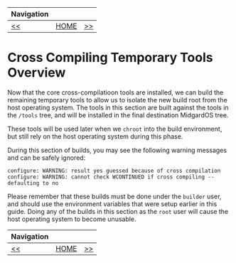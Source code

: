 | Navigation |||
| --- | --- | ---: |
| [<<](../CrossCompilationTools/LibStdC++.md) | [HOME](../README.md) | [>>](./M4.md) |

# Cross Compiling Temporary Tools Overview

Now that the core cross-compilatioon tools are installed, we can build the remaining temporary tools to allow us to isolate the new build root from the host operating system. The tools in this section are built against the tools in the `/tools` tree, and will be installed in the final destination MidgardOS tree.

These tools will be used later when we `chroot` into the build environment, but still rely on the host operating system during this phase.

During this section of builds, you may see the following warning messages and can be safely ignored:

```
configure: WARNING: result yes guessed because of cross compilation
configure: WARNING: cannot check WCONTINUED if cross compiling -- defaulting to no
```

Please remember that these builds must be done under the `builder` user, and should use the environment variables that were setup earlier in this guide. Doing any of the builds in this section as the `root` user will cause the host operating system to become unusable.

| Navigation |||
| --- | --- | ---: |
| [<<](../CrossCompilationTools/LibStdC++.md) | [HOME](../README.md) | [>>](./M4.md) |

